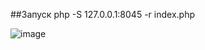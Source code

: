 ##Запуск
php -S 127.0.0.1:8045 -r index.php

![image](https://user-images.githubusercontent.com/40167168/143060464-265a26a0-447f-4301-ac95-c208ad7ccf5c.png)
